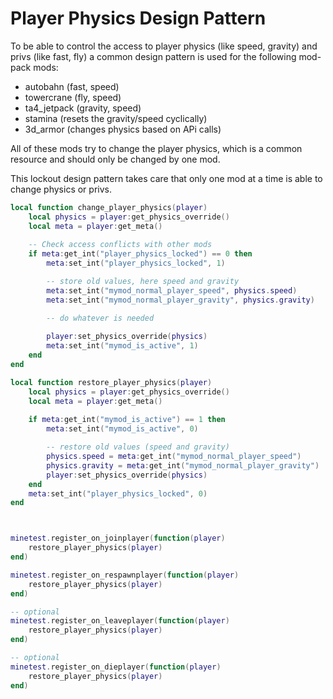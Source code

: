 # Player Physics Design Pattern

To be able to control the access to player physics (like speed, gravity) and privs (like fast, fly)
a common design pattern is used for the following mod-pack mods:

- autobahn (fast, speed)
- towercrane (fly, speed)
- ta4_jetpack (gravity, speed)
- stamina (resets the gravity/speed cyclically)
- 3d_armor (changes physics based on APi calls)

All of these mods try to change the player physics, which is a common resource and should only be changed by one mod.

This lockout design pattern takes care that only one mod at a time is able to change physics or privs.

```lua
local function change_player_physics(player)
	local physics = player:get_physics_override()
	local meta = player:get_meta()
	
	-- Check access conflicts with other mods
	if meta:get_int("player_physics_locked") == 0 then
		meta:set_int("player_physics_locked", 1)

        -- store old values, here speed and gravity
		meta:set_int("mymod_normal_player_speed", physics.speed)
		meta:set_int("mymod_normal_player_gravity", physics.gravity)

		-- do whatever is needed
        
        player:set_physics_override(physics)
        meta:set_int("mymod_is_active", 1)
	end
end

local function restore_player_physics(player)
	local physics = player:get_physics_override()
	local meta = player:get_meta()
	
    if meta:get_int("mymod_is_active") == 1 then
        meta:set_int("mymod_is_active", 0)

        -- restore old values (speed and gravity)
        physics.speed = meta:get_int("mymod_normal_player_speed")
        physics.gravity = meta:get_int("mymod_normal_player_gravity")
		player:set_physics_override(physics)
    end
	meta:set_int("player_physics_locked", 0)
end



minetest.register_on_joinplayer(function(player)
	restore_player_physics(player)
end)

minetest.register_on_respawnplayer(function(player)
	restore_player_physics(player)
end)

-- optional
minetest.register_on_leaveplayer(function(player)
	restore_player_physics(player)
end)

-- optional
minetest.register_on_dieplayer(function(player)
	restore_player_physics(player)
end)
```


